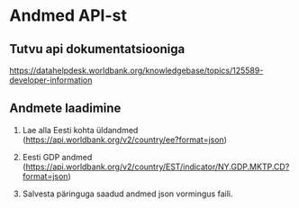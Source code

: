 # Andmed API-st

## Tutvu api dokumentatsiooniga 
https://datahelpdesk.worldbank.org/knowledgebase/topics/125589-developer-information

## Andmete laadimine
1. Lae alla Eesti kohta üldandmed (https://api.worldbank.org/v2/country/ee?format=json)
2. Eesti GDP andmed (https://api.worldbank.org/v2/country/EST/indicator/NY.GDP.MKTP.CD?format=json)

3. Salvesta päringuga saadud andmed json vormingus faili.
